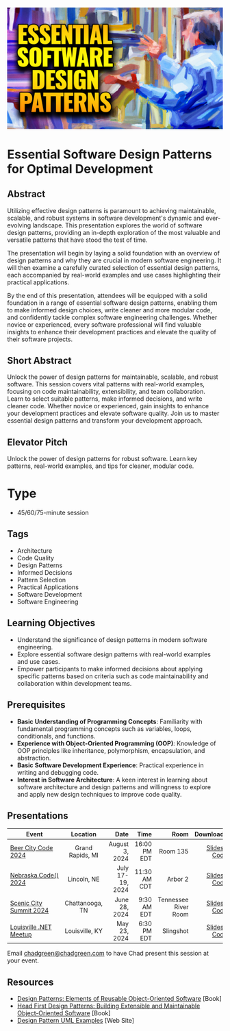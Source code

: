 ![Essential Software Design Patterns for Optimal Development](thumbnail.jpg)

# Essential Software Design Patterns for Optimal Development

## Abstract
Utilizing effective design patterns is paramount to achieving maintainable, scalable, and robust systems in software development's dynamic and ever-evolving landscape. This presentation explores the world of software design patterns, providing an in-depth exploration of the most valuable and versatile patterns that have stood the test of time.

The presentation will begin by laying a solid foundation with an overview of design patterns and why they are crucial in modern software engineering. It will then examine a carefully curated selection of essential design patterns, each accompanied by real-world examples and use cases highlighting their practical applications.

By the end of this presentation, attendees will be equipped with a solid foundation in a range of essential software design patterns, enabling them to make informed design choices, write cleaner and more modular code, and confidently tackle complex software engineering challenges. Whether novice or experienced, every software professional will find valuable insights to enhance their development practices and elevate the quality of their software projects.

## Short Abstract
Unlock the power of design patterns for maintainable, scalable, and robust software. This session covers vital patterns with real-world examples, focusing on code maintainability, extensibility, and team collaboration. Learn to select suitable patterns, make informed decisions, and write cleaner code. Whether novice or experienced, gain insights to enhance your development practices and elevate software quality. Join us to master essential design patterns and transform your development approach.

## Elevator Pitch
Unlock the power of design patterns for robust software. Learn key patterns, real-world examples, and tips for cleaner, modular code.

# Type
- 45/60/75-minute session

## Tags
- Architecture
- Code Quality
- Design Patterns
- Informed Decisions
- Pattern Selection
- Practical Applications
- Software Development
- Software Engineering

## Learning Objectives
- Understand the significance of design patterns in modern software engineering.
- Explore essential software design patterns with real-world examples and use cases.
- Empower participants to make informed decisions about applying specific patterns based on criteria such as code maintainability and collaboration within development teams.

## Prerequisites
- **Basic Understanding of Programming Concepts**: Familiarity with fundamental programming concepts such as variables, loops, conditionals, and functions.
- **Experience with Object-Oriented Programming (OOP)**: Knowledge of OOP principles like inheritance, polymorphism, encapsulation, and abstraction.
- **Basic Software Development Experience**: Practical experience in writing and debugging code.
- **Interest in Software Architecture**: A keen interest in learning about software architecture and design patterns and willingness to explore and apply new design techniques to improve code quality.

## Presentations

| Event | Location | Date | Time | Room | Downloads |
|-------|:--------:|-----:|-----:|-----:|----------:|
| [Beer City Code 2024](https://www.beercitycode.com/) | Grand Rapids, MI | August 3, 2024 | 16:00 PM EDT | Room 135 | [Slides](EventMaterials/EssentialSoftwareDesignPatterns-BeerCityCode2024.pdf) / [Code](Demos/) |
| [Nebraska.Code() 2024](https://nebraskacode.amegala.com/) | Lincoln, NE | July 17-19, 2024 | 11:30 AM CDT | Arbor 2 | [Slides](EventMaterials/EssentialSoftwareDesignPatterns-Nebraska2024.pdf)  / [Code](Demos/) |
| [Scenic City Summit 2024](https://sceniccitysummit.com/) | Chattanooga, TN | June 28, 2024 | 9:30 AM EDT | Tennessee River Room | [Slides](EventMaterials/EssentialSoftwareDesignPatterns-ScenicCitySummit2024.pdf)  / [Code](Demos/) |
| [Louisville .NET Meetup](https://www.meetup.com/louisville-dotnet/events/300463326/) | Louisville, KY | May 23, 2024 | 6:30 PM EDT | Slingshot | [Slides](EventMaterials/EssentialSoftwareDesignPatterns-LouDotNet.pdf) / [Code](Demos/) |

Email [chadgreen@chadgreen.com](mailto:chadgreen@chadgreen.com?subject=Presentation%20Request:%20Essential%20Software%20Design%20Patterns) to have Chad present this session at your event.

## Resources

- [Design Patterns: Elements of Reusable Object-Oriented Software](https://a.co/d/4iogpku) [Book]
- [Head First Design Patterns: Building Extensible and Maintainable Object-Oriented Software](https://a.co/d/24aA9PS) [Book]
- [Design Pattern UML Examples](https://www.softwareideas.net/c/41/design-patterns) [Web Site]

